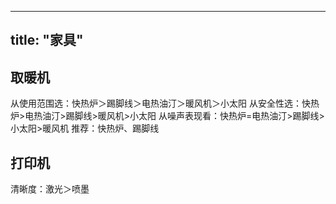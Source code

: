 
---
title: "家具"
---

## 取暖机

从使用范围选：快热炉＞踢脚线＞电热油汀＞暖风机＞小太阳
从安全性选：快热炉>电热油汀>踢脚线>暖风机>小太阳
从噪声表现看：快热炉=电热油汀>踢脚线>小太阳>暖风机
推荐：快热炉、踢脚线

## 打印机

清晰度：激光＞喷墨
